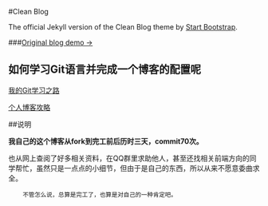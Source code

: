 #Clean Blog 

The official Jekyll version of the Clean Blog theme by [Start Bootstrap](http://startbootstrap.com/).

###[Original blog demo &rarr;](http://ironsummitmedia.github.io/startbootstrap-clean-blog-jekyll/)


## 如何学习Git语言并完成一个博客的配置呢

[我的Git学习之路](http://ixiao.pw/technology/2014/08/25/git-hub-studay/)

[个人博客攻略](http://beiyuu.com/github-pages/)

##说明

__我自己的这个博客从fork到完工前后历时三天，commit70次。__


也从网上查阅了好多相关资料，在QQ群里求助他人，甚至还找相关前端方向的同学帮忙，虽然只是一点点的小细节，但由于是自己的东西，所以从来不愿意委曲求全。

		不管怎么说，总算是完工了，也算是对自己的一种肯定吧。
